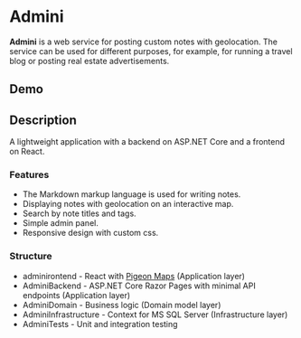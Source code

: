 # Admini

**Admini** is a web service for posting custom notes with geolocation. The service can be used for different purposes, for example, for running a travel blog or posting real estate advertisements.

## Demo


## Description

A lightweight application with a backend on ASP.NET Core and a frontend on React.

### Features

 - The Markdown markup language is used for writing notes.
 - Displaying notes with geolocation on an interactive map.
 - Search by note titles and tags.
 - Simple admin panel.
 - Responsive design with custom css.

### Structure

 - adminirontend - React with [Pigeon Maps](https://pigeon-maps.js.org/) (Application layer)
 - AdminiBackend - ASP.NET Core Razor Pages with minimal API endpoints (Application layer)
 - AdminiDomain - Business logic (Domain model layer)
 - AdminiInfrastructure - Context for MS SQL Server (Infrastructure layer)
 - AdminiTests - Unit and integration testing
